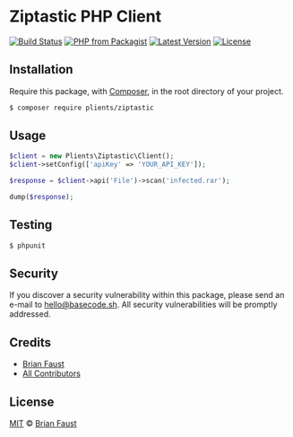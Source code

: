 # Ziptastic PHP Client

[![Build Status](https://img.shields.io/travis/plients/Ziptastic-PHP-Client/master.svg?style=flat-square)](https://travis-ci.org/plients/Ziptastic-PHP-Client)
[![PHP from Packagist](https://img.shields.io/packagist/php-v/plients/ziptastic.svg?style=flat-square)]()
[![Latest Version](https://img.shields.io/github/release/plients/Ziptastic-PHP-Client.svg?style=flat-square)](https://github.com/plients/Ziptastic-PHP-Client/releases)
[![License](https://img.shields.io/packagist/l/plients/Ziptastic-PHP-Client.svg?style=flat-square)](https://packagist.org/packages/plients/Ziptastic-PHP-Client)

## Installation

Require this package, with [Composer](https://getcomposer.org/), in the root directory of your project.

```bash
$ composer require plients/ziptastic
```

## Usage

```php
$client = new Plients\Ziptastic\Client();
$client->setConfig(['apiKey' => 'YOUR_API_KEY']);

$response = $client->api('File')->scan('infected.rar');

dump($response);
```

## Testing

``` bash
$ phpunit
```

## Security

If you discover a security vulnerability within this package, please send an e-mail to hello@basecode.sh. All security vulnerabilities will be promptly addressed.

## Credits

- [Brian Faust](https://github.com/faustbrian)
- [All Contributors](../../contributors)

## License

[MIT](LICENSE) © [Brian Faust](https://basecode.sh)
